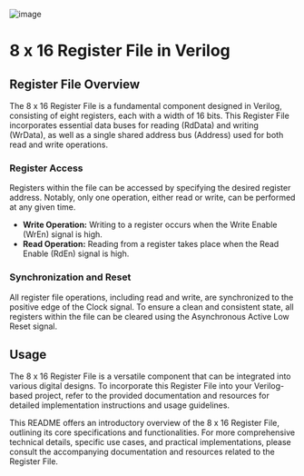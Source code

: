 ![image](https://github.com/Ahmedtayel22/Digital-IC-Design/assets/105231666/bd52507b-a682-4b43-a7c5-fd7b2fa618b7)


# 8 x 16 Register File in Verilog

## Register File Overview

The 8 x 16 Register File is a fundamental component designed in Verilog, consisting of eight registers, each with a width of 16 bits. This Register File incorporates essential data buses for reading (RdData) and writing (WrData), as well as a single shared address bus (Address) used for both read and write operations.

### Register Access

Registers within the file can be accessed by specifying the desired register address. Notably, only one operation, either read or write, can be performed at any given time. 

- **Write Operation:** Writing to a register occurs when the Write Enable (WrEn) signal is high. 
- **Read Operation:** Reading from a register takes place when the Read Enable (RdEn) signal is high.

### Synchronization and Reset

All register file operations, including read and write, are synchronized to the positive edge of the Clock signal. To ensure a clean and consistent state, all registers within the file can be cleared using the Asynchronous Active Low Reset signal.

## Usage

The 8 x 16 Register File is a versatile component that can be integrated into various digital designs. To incorporate this Register File into your Verilog-based project, refer to the provided documentation and resources for detailed implementation instructions and usage guidelines.

This README offers an introductory overview of the 8 x 16 Register File, outlining its core specifications and functionalities. For more comprehensive technical details, specific use cases, and practical implementations, please consult the accompanying documentation and resources related to the Register File.
